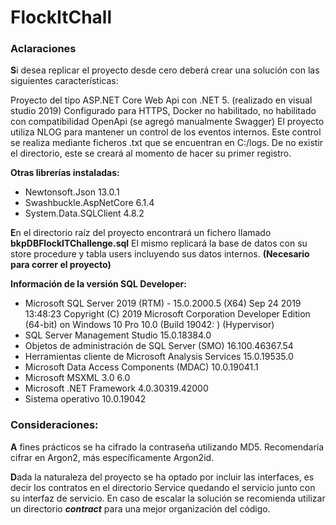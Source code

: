 # FlockItChall
### Aclaraciones
**S**i desea replicar el proyecto desde cero deberá crear una solución con las siguientes características:

Proyecto del tipo ASP.NET Core Web Api con .NET 5. (realizado en visual studio 2019)
Configurado para HTTPS, Docker no habilitado, no habilitado con compatibilidad OpenApi (se agregó manualmente Swagger)
El proyecto utiliza NLOG para mantener un control de los eventos internos. Este control se realiza mediante ficheros .txt que se encuentran en C:/logs. De no existir el directorio, este se creará al momento de hacer su primer registro.

**Otras librerías instaladas:**

- Newtonsoft.Json 13.0.1
- Swashbuckle.AspNetCore 6.1.4
- System.Data.SQLClient 4.8.2

**E**n el directorio raíz del proyecto encontrará un fichero llamado **bkpDBFlockITChallenge.sql** El mismo replicará la base de datos con su store procedure y tabla users incluyendo sus datos internos. **(Necesario para correr el proyecto)**

**Información de la versión SQL Developer:**
- Microsoft SQL Server 2019 (RTM) - 15.0.2000.5 (X64) Sep 24 2019 13:48:23 Copyright (C) 2019 Microsoft Corporation Developer Edition (64-bit) on Windows 10 Pro 10.0 (Build 19042: ) (Hypervisor)
- SQL Server Management Studio 15.0.18384.0
- Objetos de administración de SQL Server (SMO) 16.100.46367.54
- Herramientas cliente de Microsoft Analysis Services 15.0.19535.0
- Microsoft Data Access Components (MDAC) 10.0.19041.1
- Microsoft MSXML 3.0 6.0
- Microsoft .NET Framework 4.0.30319.42000
- Sistema operativo 10.0.19042

### Consideraciones:
**A** fines prácticos se ha cifrado la contraseña utilizando MD5. Recomendaría cifrar en Argon2, más específicamente Argon2id.

**D**ada la naturaleza del proyecto se ha optado por incluir las interfaces, es decir los contratos en el directorio Service quedando el servicio junto con su interfaz de servicio. En caso de escalar la solución se recomienda utilizar un directorio ***contract*** para una mejor organización del código.
